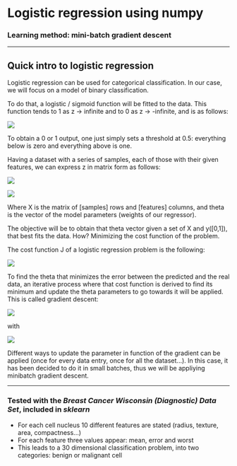 # Logistic regression using numpy
### Learning method: mini-batch gradient descent
----------

## Quick intro to logistic regression

Logistic regression can be used for categorical classification. In our case, we will focus on a model of binary classification.

To do that, a logistic / sigmoid function will be fitted to the data. This function tends to 1 as z -> infinite and to 0 as z -> -infinite, and is as follows:

![](https://latex.codecogs.com/gif.latex?h(z)&space;=&space;\frac{1}{1&plus;\exp{z}})

To obtain a 0 or 1 output, one just simply sets a threshold at 0.5: everything below is zero and everything above is one.

Having a dataset with a series of samples, each of those with their given features, we can express z in matrix form as follows:

![](https://latex.codecogs.com/gif.latex?$z&space;=&space;X\theta$)

![](https://latex.codecogs.com/gif.latex?h(X\theta)&space;=&space;\frac{1}{1&space;&plus;&space;\exp{X\theta}})

Where X is the matrix of [samples] rows and [features] columns, and theta is the vector of the model parameters (weights of our regressor).

The objective will be to obtain that theta vector given a set of X and y([0,1]), that best fits the data. How? Minimizing the cost function of the problem.

The cost function J of a logistic regression problem is the following:

![](https://latex.codecogs.com/gif.latex?J(\theta)&space;=&space;-\frac{1}{n}&space;\sum_{i&space;=&space;1}^{n}&space;(y*log(h(X\theta))&space;&plus;&space;(1-y)*log(1-h(X\theta))))

To find the theta that minimizes the error between the predicted and the real data, an iterative process where that cost function is derived to find its minimum and update the theta parameters to go towards it will be applied. This is called gradient descent:

![](https://latex.codecogs.com/gif.latex?\theta&space;=&space;\theta&space;-&space;\frac{\delta&space;J(\theta)}{\delta\theta})

with

![](https://latex.codecogs.com/gif.latex?\frac{\delta&space;J(\theta)}{\delta\theta}&space;=&space;\frac{1}{n}&space;X^{T}[h(X)&space;-&space;y])

Different ways to update the parameter in function of the gradient can be applied (once for every data entry, once for all the dataset...). In this case, it has been decided to do it in small batches, thus we will be appliying minibatch gradient descent.

--------------------

### Tested with the *Breast Cancer Wisconsin (Diagnostic) Data Set*, included in *sklearn* 
- For each cell nucleus 10 different features are stated (radius, texture, area, compactness...)
- For each feature three values appear: mean, error and worst
- This leads to a 30 dimensional classification problem, into two categories: benign or malignant cell
